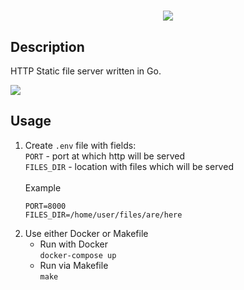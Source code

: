 <h1 align="center">
<img src="https://i.imgur.com/VJiJiMO.png">
</h1>

## Description
HTTP Static file server written in Go.

<img src="https://i.imgur.com/5CHrSnq.png">

## Usage
1. Create `.env` file with fields:<br>
    `PORT` - port at which http will be served<br>
    `FILES_DIR` - location with files which will be served<br><br>
    Example
    ```
    PORT=8000
    FILES_DIR=/home/user/files/are/here
    ```
2. Use either Docker or Makefile
    * Run with Docker<br>
        `docker-compose up`
    * Run via Makefile<br>
        `make`